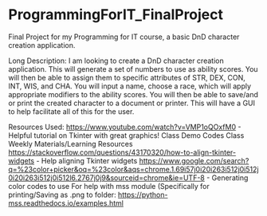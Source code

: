 # ProgrammingForIT_FinalProject
Final Project for my Programming for IT course, a basic DnD character creation application.

Long Description:
  I am looking to create a DnD character creation application. This will generate a set of numbers to use as ability scores. You will then be able to assign them to specific attributes of STR, DEX, CON, INT, WIS, and CHA. You will input a name, choose a race, which will apply appropriate modifiers to the ability scores. You will then be able to save/and or print the created character to a document or printer. This will have a GUI to help facilitate all of this for the user. 
  
Resources Used:
  https://www.youtube.com/watch?v=VMP1oQOxfM0 - Helpful tutorial on Tkinter with great graphics!
  Class Demo Codes
  Class Weekly Materials/Learning Resources
  https://stackoverflow.com/questions/43170320/how-to-align-tkinter-widgets - Help aligning Tkinter widgets
  https://www.google.com/search?q=%23color+picker&oq=%23color&aqs=chrome.1.69i57j0i20i263i512j0i512j0i20i263i512j0i512l6.2767j0j9&sourceid=chrome&ie=UTF-8 - Generating color codes to use
  For help with mss module (Specifically for printing/Saving as .png to folder: https://python-mss.readthedocs.io/examples.html
  
